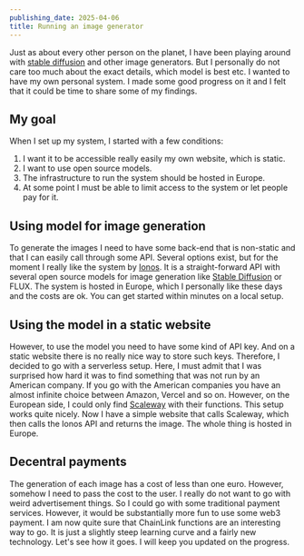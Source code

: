 ```yaml
---
publishing_date: 2025-04-06
title: Running an image generator
---
```


Just as about every other person on the planet, I have been playing around with [stable diffusion](https://stability.ai/) and other image generators. But I personally do not care too much about the exact details, which model is best etc. I wanted to have my own personal system. I made some good progress on it and I felt that it could be time to share some of my findings.

## My goal

When I set up my system, I started with a few conditions:

1. I want it to be accessible really easily my own website, which is static.
2. I want to use open source models.
3. The infrastructure to run the system should be hosted in Europe.
4. At some point I must be able to limit access to the system or let people pay for it.

## Using model for image generation

To generate the images I need to have some back-end that is non-static and that I can easily call through some API. Several options exist, but for the moment I really like the system by [Ionos](https://cloud.ionos.de/managed/ai-model-hub). It is a straight-forward API with several open source models for image generation like [Stable Diffusion](https://stability.ai/) or FLUX. The system is hosted in Europe, which I personally like these days and the costs are ok. You can get started within minutes on a local setup.

## Using the model in a static website

However, to use the model you need to have some kind of API key. And on a static website there is no really nice way to store such keys. Therefore, I decided to go with a serverless setup. Here, I must admit that I was surprised how hard it was to find something that was not run by an American company. If you go with the American companies you have an almost infinite choice between Amazon, Vercel and so on. However, on the European side, I could only find [Scaleway](https://www.scaleway.com/en/) with their functions. This setup works quite nicely. Now I have a simple website that calls Scaleway, which then calls the Ionos API and returns the image. The whole thing is hosted in Europe.

## Decentral payments

The generation of each image has a cost of less than one euro. However, somehow I need to pass the cost to the user. I really do not want to go with weird advertisement things. So I could go with some traditional payment services. However, it would be substantially more fun to use some web3 payment. I am now quite sure that ChainLink functions are an interesting way to go. It is just a slightly steep learning curve and a fairly new technology. Let's see how it goes. I will keep you updated on the progress.
